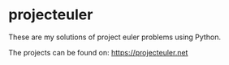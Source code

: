 # projecteuler
These are my solutions of project euler problems using Python.

The projects can be found on: https://projecteuler.net
